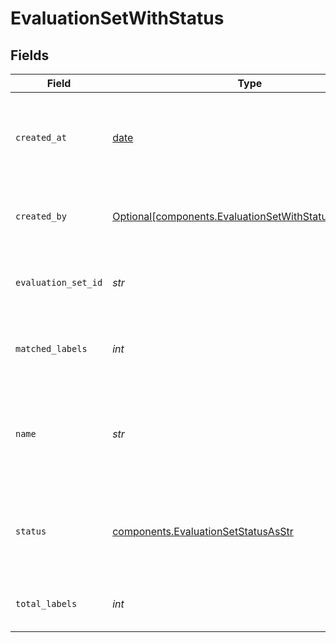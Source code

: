 # EvaluationSetWithStatus


## Fields

| Field                                                                                                            | Type                                                                                                             | Required                                                                                                         | Description                                                                                                      |
| ---------------------------------------------------------------------------------------------------------------- | ---------------------------------------------------------------------------------------------------------------- | ---------------------------------------------------------------------------------------------------------------- | ---------------------------------------------------------------------------------------------------------------- |
| `created_at`                                                                                                     | [date](https://docs.python.org/3/library/datetime.html#date-objects)                                             | :heavy_check_mark:                                                                                               | Datetime object, specifies when the evaluation set was created                                                   |
| `created_by`                                                                                                     | [Optional[components.EvaluationSetWithStatusOauthUser]](../../models/shared/evaluationsetwithstatusoauthuser.md) | :heavy_minus_sign:                                                                                               | The user who created the evaluation set.                                                                         |
| `evaluation_set_id`                                                                                              | *str*                                                                                                            | :heavy_check_mark:                                                                                               | Unique identifier of an evaluation set                                                                           |
| `matched_labels`                                                                                                 | *int*                                                                                                            | :heavy_check_mark:                                                                                               | The number of labels that were not matched                                                                       |
| `name`                                                                                                           | *str*                                                                                                            | :heavy_check_mark:                                                                                               | Name of the evaluation set. By default, the name of the csv or Squad2 file.                                      |
| `status`                                                                                                         | [components.EvaluationSetStatusAsStr](../../models/shared/evaluationsetstatusasstr.md)                           | :heavy_check_mark:                                                                                               | Shows you what is currently happening to the evaluation set.                                                     |
| `total_labels`                                                                                                   | *int*                                                                                                            | :heavy_check_mark:                                                                                               | The total number of uploaded labels                                                                              |